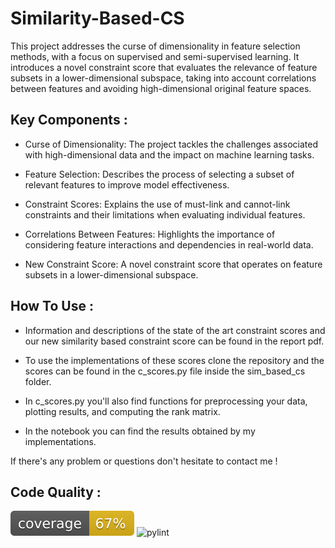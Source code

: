 # Similarity-Based-CS
This project addresses the curse of dimensionality in feature selection methods, with a focus on supervised and semi-supervised learning. It introduces a novel constraint score that evaluates the relevance of feature subsets in a lower-dimensional subspace, taking into account correlations between features and avoiding high-dimensional original feature spaces.

## Key Components :

- Curse of Dimensionality: The project tackles the challenges associated with high-dimensional data and the impact on machine learning tasks.

- Feature Selection: Describes the process of selecting a subset of relevant features to improve model effectiveness.

- Constraint Scores: Explains the use of must-link and cannot-link constraints and their limitations when evaluating individual features.

- Correlations Between Features: Highlights the importance of considering feature interactions and dependencies in real-world data.

- New Constraint Score: A novel constraint score that operates on feature subsets in a lower-dimensional subspace.

## How To Use :

- Information and descriptions of the state of the art constraint scores and our new similarity based constraint score can be found in the report pdf.

- To use the implementations of these scores clone the repository and the scores can be found in the c_scores.py file inside the sim_based_cs folder.

- In c_scores.py you'll also find functions for preprocessing your data, plotting results, and computing the rank matrix.
  
- In the notebook you can find the results obtained by my implementations.

If there's any problem or questions don't hesitate to contact me !

## Code Quality :
![Alt text](./coverage.svg)
![pylint](https://img.shields.io/badge/pylint-10.00-brightgreen?logo=python&logoColor=white)
